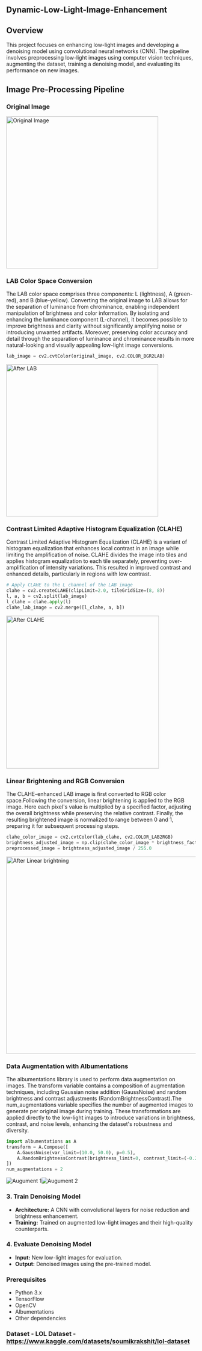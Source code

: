 ## Dynamic-Low-Light-Image-Enhancement
## Overview

This project focuses on enhancing low-light images and developing a denoising model using convolutional neural networks (CNN). The pipeline involves preprocessing low-light images using computer vision techniques, augmenting the dataset, training a denoising model, and evaluating its performance on new images.

## Image Pre-Processing Pipeline
### Original Image 

<img width="404" alt="Original Image " src="https://github.com/saimaansi13/Dynamic-Low-Light-Image-Enhancement/assets/125540201/43187aa1-d98c-4955-9fb8-957a42be68a9">

### LAB Color Space Conversion
The LAB color space comprises three components: L (lightness), A (green-red), and B (blue-yellow). Converting the original image to LAB allows for the separation of luminance from chrominance, enabling independent manipulation of brightness and color information. By isolating and enhancing the luminance component (L-channel), it becomes possible to improve brightness and clarity without significantly amplifying noise or introducing unwanted artifacts. Moreover, preserving color accuracy and detail through the separation of luminance and chrominance results in more natural-looking and visually appealing low-light image conversions.
```python
lab_image = cv2.cvtColor(original_image, cv2.COLOR_BGR2LAB)
```

<img width="404" alt="After LAB" src="https://github.com/saimaansi13/Dynamic-Low-Light-Image-Enhancement/assets/125540201/94b2c6dc-dfeb-4fe5-806e-fcf69a01eae4">

### Contrast Limited Adaptive Histogram Equalization (CLAHE)
Contrast Limited Adaptive Histogram Equalization (CLAHE) is a variant of histogram equalization that enhances local contrast in an image while limiting the amplification of noise. CLAHE divides the image into tiles and applies histogram equalization to each tile separately, preventing over-amplification of intensity variations. This resulted in improved contrast and enhanced details, particularly in regions with low contrast.
```python
# Apply CLAHE to the L channel of the LAB image
clahe = cv2.createCLAHE(clipLimit=2.0, tileGridSize=(8, 8))
l, a, b = cv2.split(lab_image)
l_clahe = clahe.apply(l)
clahe_lab_image = cv2.merge([l_clahe, a, b])
```
<img width="406" alt="After CLAHE" src="https://github.com/saimaansi13/Dynamic-Low-Light-Image-Enhancement/assets/125540201/8177f01a-31d6-4e23-9780-b9ca3c0abd6d">

### Linear Brightening and RGB Conversion
The CLAHE-enhanced LAB image is first converted to RGB color space.Following the conversion, linear brightening is applied to the RGB image. Here each pixel's value is multiplied by a specified factor, adjusting the overall brightness while preserving the relative contrast. Finally, the resulting brightened image is normalized to range between 0 and 1, preparing it for subsequent processing steps.
```python
clahe_color_image = cv2.cvtColor(lab_clahe, cv2.COLOR_LAB2RGB)
brightness_adjusted_image = np.clip(clahe_color_image * brightness_factor, 0, 255).astype(np.uint8)
preprocessed_image = brightness_adjusted_image / 255.0
```
<img width="524" alt="After Linear brightning" src="https://github.com/saimaansi13/Dynamic-Low-Light-Image-Enhancement/assets/125540201/8949228b-9715-407b-b128-cd9db8dbd7dd">

### Data Augmentation with Albumentations
The albumentations library is used to perform data augmentation on images. The transform variable contains a composition of augmentation techniques, including Gaussian noise addition (GaussNoise) and random brightness and contrast adjustments (RandomBrightnessContrast).The num_augmentations variable specifies the number of augmented images to generate per original image during training. These transformations are applied directly to the low-light images to introduce variations in brightness, contrast, and noise levels, enhancing the dataset's robustness and diversity. 

```python
import albumentations as A
transform = A.Compose([
    A.GaussNoise(var_limit=(10.0, 50.0), p=0.5),
    A.RandomBrightnessContrast(brightness_limit=0, contrast_limit=(-0.2, 0.2), p=1.0),
])
num_augmentations = 2
```
![Augument 1](https://github.com/saimaansi13/Dynamic-Low-Light-Image-Enhancement/assets/125540201/6bb25721-444d-40ae-8c03-c4b1fb4c760c)![Augument 2](https://github.com/saimaansi13/Dynamic-Low-Light-Image-Enhancement/assets/125540201/41642b41-fbe6-40c0-a71f-de6ba49dbb99)

### 3. Train Denoising Model
- **Architecture:** A CNN with convolutional layers for noise reduction and brightness enhancement.
- **Training:** Trained on augmented low-light images and their high-quality counterparts.

### 4. Evaluate Denoising Model
- **Input:** New low-light images for evaluation.
- **Output:** Denoised images using the pre-trained model.

### Prerequisites
- Python 3.x
- TensorFlow
- OpenCV
- Albumentations
- Other dependencies

### Dataset - LOL Dataset - https://www.kaggle.com/datasets/soumikrakshit/lol-dataset
